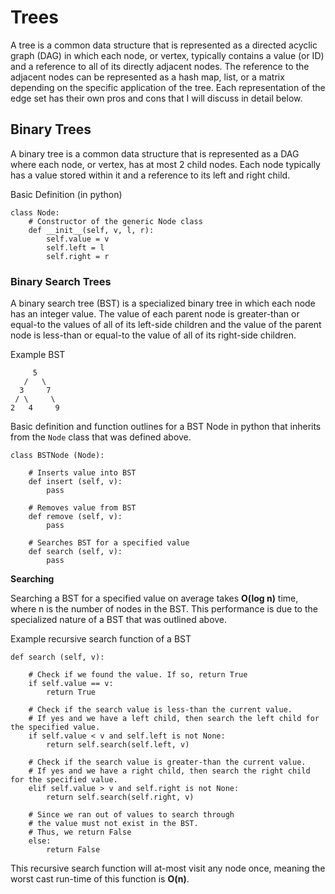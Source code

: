 # Trees

A tree is a common data structure that is represented as a directed acyclic graph (DAG) in which each node, or vertex, typically contains a value (or ID) and a reference to all of its directly adjacent nodes. The reference to the adjacent nodes can be represented as a hash map, list, or a matrix depending on the specific application of the tree. Each representation of the edge set has their own pros and cons that I will discuss in detail below.

## Binary Trees

A binary tree is a common data structure that is represented as a DAG where each node, or vertex, has at most 2 child nodes. Each node typically has a value stored within it and a reference to its left and right child. 


Basic Definition (in python)

```
class Node:
	# Constructor of the generic Node class
	def __init__(self, v, l, r):
		self.value = v
		self.left = l
		self.right = r
```

### Binary Search Trees

A binary search tree (BST) is a specialized binary tree in which each node has an integer value. The value of each parent node is greater-than or equal-to the values of all of its left-side children and the value of the parent node is less-than or equal-to the value of all of its right-side children.

Example BST
```
     5
   /   \
  3     7
 / \     \
2   4     9

```

Basic definition and function outlines for a BST Node in python that inherits from the `Node` class that was defined above.

```
class BSTNode (Node):

	# Inserts value into BST
	def insert (self, v):
		pass

	# Removes value from BST
	def remove (self, v):
		pass

	# Searches BST for a specified value
	def search (self, v):
		pass
```

**Searching**

Searching a BST for a specified value on average takes **O(log n)** time, where n is the number of nodes in the BST. This performance is due to the specialized nature of a BST that was outlined above. 

Example recursive search function of a BST

```
def search (self, v):

	# Check if we found the value. If so, return True
	if self.value == v:
		return True

	# Check if the search value is less-than the current value.
	# If yes and we have a left child, then search the left child for the specified value.
	if self.value < v and self.left is not None:
		return self.search(self.left, v)

	# Check if the search value is greater-than the current value.
	# If yes and we have a right child, then search the right child for the specified value.
	elif self.value > v and self.right is not None:
		return self.search(self.right, v)

	# Since we ran out of values to search through
	# the value must not exist in the BST.
	# Thus, we return False
	else:
		return False
```

This recursive search function will at-most visit any node once, meaning the worst cast run-time of this function is **O(n)**.
